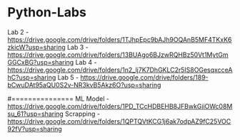 # Python-Labs
 Lab 2 - https://drive.google.com/drive/folders/1TJhpEpc9bAJh9OQAnB5MF4TKxK6zkicW?usp=sharing
 Lab 3 - https://drive.google.com/drive/folders/13BUAgo6BJzwRQHBz50Vt1MytGmGGCxBG?usp=sharing
 Lab 4 - https://drive.google.com/drive/folders/1n2_lj7K7DhGKLC2r5IS8OGesqxcceAhC?usp=sharing
 Lab 5 - https://drive.google.com/drive/folders/189-bCwuDAt95aQU0S2v-NR3kvB5Akz6O?usp=sharing

#===============
 ML Model - https://drive.google.com/drive/folders/1PD_TCcHDBEHB8JFBwkGiiOWc08Msu_61?usp=sharing
 Scrapping - https://drive.google.com/drive/folders/1QPTQVtKCG1j6ak7odpAZ9fC25VOC92fV?usp=sharing
